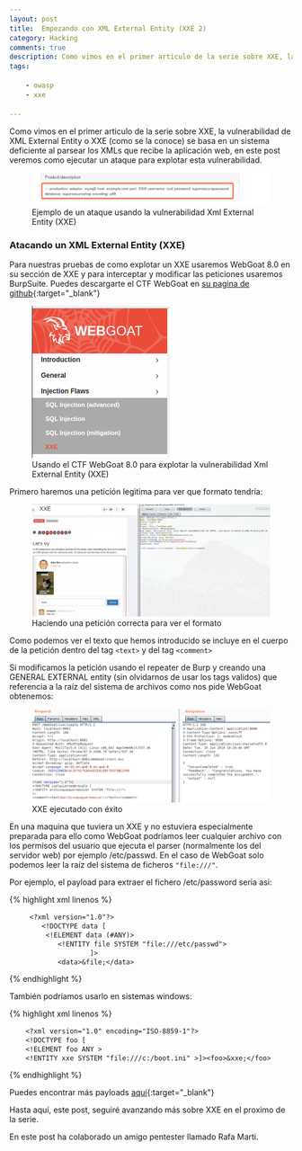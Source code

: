 ```yaml
---
layout: post
title:  Empezando con XML External Entity (XXE 2)
category: Hacking
comments: true
description: Como vimos en el primer articulo de la serie sobre XXE, la vulnerabilidad de XML External Entity o XXE (como se la conoce) se basa en un sistema deficiente al parsear los XMLs que recibe la aplicación web, en este post veremos como ejecutar un ataque para explotar esta vulnerabilidad. 
tags:   

    - owasp
    - xxe
    
---
```


Como vimos en el primer articulo de la serie sobre XXE, la vulnerabilidad de XML External Entity o XXE (como se la conoce) se basa en un sistema deficiente al parsear los XMLs que recibe la aplicación web, en este post veremos como ejecutar un ataque para explotar esta vulnerabilidad. 

<figure>
<img alt="Ejemplo de un ataque usando la vulnerabilidad Xml External Entity (XXE)" class="img img-responsive" src="/resources/images/xxe_ejemplo_xml_external_entitity2.jpg"/>
<figcaption>
Ejemplo de un ataque usando la vulnerabilidad Xml External Entity (XXE)
</figcaption>
</figure>

### Atacando un XML External Entity (XXE)

Para nuestras pruebas de como explotar un XXE usaremos WebGoat 8.0 en su sección de XXE y para interceptar y modificar las peticiones usaremos BurpSuite. Puedes descargarte el CTF WebGoat en [su pagina de github](https://github.com/WebGoat/WebGoat){:target="_blank"}

<figure>
<img alt="Usando el CTF WebGoat 8.0 para explotar el XXE" class="img img-responsive" src="/resources/images/xxe-goat-ctf.png"/>
<figcaption>
Usando el CTF WebGoat 8.0 para explotar la vulnerabilidad Xml External Entity (XXE)
</figcaption>
</figure>

Primero haremos una petición legitima para ver que formato tendría:

<figure>
<img alt="Haciendo una petición correcta para ver el formato" class="img img-responsive" src="/resources/images/xxe-peticion.png"/>
<figcaption>
Haciendo una petición correcta para ver el formato
</figcaption>
</figure>

Como podemos ver el texto que hemos introducido se incluye en el cuerpo de la petición dentro del tag ```<text>``` y del tag ```<comment>``` 

Si modificamos la petición usando el repeater de Burp y creando una GENERAL EXTERNAL entity (sin olvidarnos de usar los tags validos) que referencia a la raíz del sistema de archivos como nos pide WebGoat obtenemos:

<figure>
<img alt="XXE ejecutado con éxito" class="img img-responsive" src="/resources/images/xxe-resultado.png"/>
<figcaption>
XXE ejecutado con éxito
</figcaption>
</figure>

En una maquina que tuviera un XXE y no estuviera especialmente preparada para ello como WebGoat podríamos leer cualquier archivo con los permisos del usuario que ejecuta el parser (normalmente los del servidor web) por ejemplo /etc/passwd. En el caso de WebGoat solo podemos leer la raíz del sistema de ficheros ```"file:///"```. 

Por ejemplo, el payload para extraer el fichero /etc/password seria asi:

{% highlight xml linenos %}

         <?xml version="1.0"?>
            <!DOCTYPE data [
             <!ELEMENT data (#ANY)>
                <!ENTITY file SYSTEM "file:///etc/passwd">
                        ]>
                <data>&file;</data>

{% endhighlight %}

También podríamos usarlo en sistemas windows:

{% highlight xml linenos %}

        <?xml version="1.0" encoding="ISO-8859-1"?>
        <!DOCTYPE foo [  
        <!ELEMENT foo ANY >
        <!ENTITY xxe SYSTEM "file:///c:/boot.ini" >]><foo>&xxe;</foo>

{% endhighlight %}


Puedes encontrar más payloads [aquí](https://github.com/swisskyrepo/PayloadsAllTheThings/tree/master/XXE%20injection){:target="_blank"}


Hasta aquí, este post, seguiré avanzando más sobre XXE en el proximo de la serie.

En este post ha colaborado un amigo pentester llamado Rafa Marti.